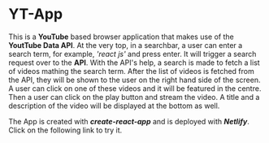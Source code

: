# YT-App

This is a **YouTube** based browser application that makes use of the **YoutTube Data API**. At the very top, in a searchbar, a user can enter a search term, for example, *'react js'* and press enter. It will trigger a search request over to the **API**. With the API's help, a search is made to fetch a list of videos mathing the search term. After the list of videos is fetched from the API, they will be shown to the user on the right hand side of the screen. A user can click on one of these videos and it will be featured in the centre. Then a user can click on the play button and stream the video. A title and a description of the video will be displayed at the bottom as well.

The App is created with ***create-react-app*** and is deployed with ***Netlify***. Click on the following link to try it.
